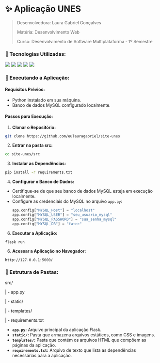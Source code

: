 # ✨ Aplicação UNES

> Desenvolvedora: Laura Gabriel Gonçalves
> 
> Matéria: Desenvolvimento Web
> 
> Curso: Desenvolvimento de Software Multiplataforma - 1º Semestre

### 🌱 Tecnologias Utilizadas:
<img src="https://img.shields.io/badge/HTML5-E34F26?style=for-the-badge&logo=html5&logoColor=white&color=75c775"/> <img src="https://img.shields.io/badge/CSS3-1572B6?style=for-the-badge&logo=css3&logoColor=white&color=75c775"/>
<img src="https://img.shields.io/badge/Python-3776AB?style=for-the-badge&logo=python&logoColor=white&color=75c775"/>
<img src="https://img.shields.io/badge/Flask-000000?style=for-the-badge&logo=flask&logoColor=white&color=75c775"/>
<img src="https://img.shields.io/badge/MySQL-4479A1?style=for-the-badge&logo=mysql&logoColor=white&color=75c775"/>

### 🔧 Executando a Aplicação:

#### Requisitos Prévios:
- Python instalado em sua máquina.
- Banco de dados MySQL configurado localmente.

#### Passos para Execução:
1. **Clonar o Repositório:**
```bash
git clone https://github.com/eulauragabriel/site-unes
```
2. **Entrar na pasta src:**
```bash
cd site-unes/src
```
3. **Instalar as Dependências:**
```bash
pip install -r requirements.txt
```
4. **Configurar o Banco de Dados:**

- Certifique-se de que seu banco de dados MySQL esteja em execução localmente.
- Configure as credenciais do MySQL no arquivo `app.py`:
  ```python
  app.config["MYSQL_Host"] = "localhost"
  app.config["MYSQL_USER"] = "seu_usuario_mysql"
  app.config["MYSQL_PASSWORD"] = "sua_senha_mysql"
  app.config["MYSQL_DB"] = "fatec"
  ```
6. **Executar a Aplicação:**
```
flask run
```
6. **Acessar a Aplicação no Navegador:**
```
http://127.0.0.1:5000/
```

### 📎 Estrutura de Pastas:
src/

| - app.py

| - static/ 

| - templates/ 

| - requirements.txt

- **`app.py`:** Arquivo principal da aplicação Flask.
- **`static/`:** Pasta que armazena arquivos estáticos, como CSS e imagens.
- **`templates/`:** Pasta que contém os arquivos HTML que compõem as páginas da aplicação.
- **`requirements.txt`:** Arquivo de texto que lista as dependências necessárias para a aplicação.
